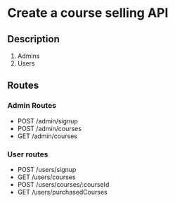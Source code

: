 # Create a course selling API

## Description

1. Admins
2. Users

## Routes

### Admin Routes

- POST /admin/signup
- POST /admin/courses
- GET /admin/courses

### User routes

- POST /users/signup
- GET /users/courses
- POST /users/courses/:courseId
- GET /users/purchasedCourses

